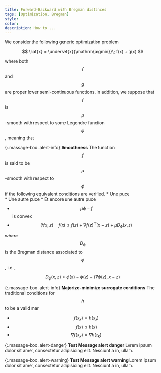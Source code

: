 ```yaml
---
title: Forward-Backward with Bregman distances
tags: [Optimization, Bregman]
style: 
color: 
description: How to ...
---
```


We consider the following generic optimization problem

$$ \hat{x} = \underset{x}{\mathrm{argmin}}\; f(x) + g(x) $$

where both $$f$$ and $$g$$ are proper lower semi-continuous functions. In addition, we suppose that $$f$$ is $$\mu$$-smooth with respect to some Legendre function $$\phi$$, meaning that


{:.massage-box .alert-info}
**Smoothness**
The function $$f$$ is said to be $$\mu$$-smooth with respect to $$\phi$$ if the following equivalent conditions are verified.
* Une puce
* Une autre puce
* Et encore une autre puce
* $$\mu\phi-f$$ is convex
* $$(\forall x,z)\quad f(x) \leq f(z) + \nabla f(z)^\top(x-z) + \mu D_\phi(x,z)$$ 


where $$D_\phi$$ is the Bregman distance associated to $$\phi$$, i.e.,

$$D_\phi(x,z) = \phi(x) - \phi(z) - \langle \nabla\phi(z), x-z\rangle$$


{:.massage-box .alert-info}
**Majorize-minimize surrogate conditions**
The traditional conditions for $$h$$ to be a valid mar
*   $$f(x_k) = h(x_k)$$
*   $$f(x) \leq h(x)$$
*   $$\nabla f(x_k) = \nabla h(x_k)$$

{:.massage-box .alert-danger}
**Test Message alert danger**
Lorem ipsum dolor sit amet, consectetur adipisicing elit. Nesciunt a in, ullam.

{:.massage-box .alert-warning}
**Test Message alert warning**
Lorem ipsum dolor sit amet, consectetur adipisicing elit. Nesciunt a in, ullam.